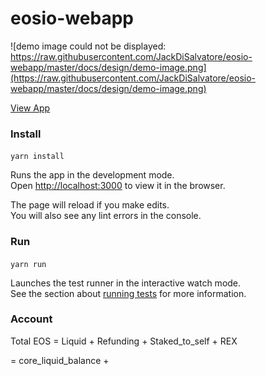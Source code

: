 # eosio-webapp

![demo image could not be displayed: https://raw.githubusercontent.com/JackDiSalvatore/eosio-webapp/master/docs/design/demo-image.png](https://raw.githubusercontent.com/JackDiSalvatore/eosio-webapp/master/docs/design/demo-image.png)


[View App](https://eosio-webapp.herokuapp.com/)

### Install
`yarn install`

Runs the app in the development mode.<br>
Open [http://localhost:3000](http://localhost:3000) to view it in the browser.

The page will reload if you make edits.<br>
You will also see any lint errors in the console.

### Run
`yarn run`

Launches the test runner in the interactive watch mode.<br>
See the section about [running tests](https://facebook.github.io/create-react-app/docs/running-tests) for more information.


### Account

Total EOS = Liquid + Refunding + Staked_to_self + REX

= core_liquid_balance + 